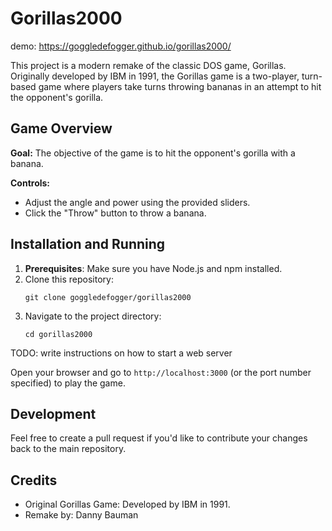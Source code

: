 # Gorillas2000

demo: https://goggledefogger.github.io/gorillas2000/

This project is a modern remake of the classic DOS game, Gorillas. Originally developed by IBM in 1991, the Gorillas game is a two-player, turn-based game where players take turns throwing bananas in an attempt to hit the opponent's gorilla.

## Game Overview

**Goal:** The objective of the game is to hit the opponent's gorilla with a banana.

**Controls:**
- Adjust the angle and power using the provided sliders.
- Click the "Throw" button to throw a banana.

## Installation and Running

1. **Prerequisites**: Make sure you have Node.js and npm installed.
2. Clone this repository:
   ```
   git clone goggledefogger/gorillas2000
   ```
3. Navigate to the project directory:
   ```
   cd gorillas2000
   ```

TODO: write instructions on how to start a web server

Open your browser and go to `http://localhost:3000` (or the port number specified) to play the game.

## Development

Feel free to create a pull request if you'd like to contribute your changes back to the main repository.

## Credits

- Original Gorillas Game: Developed by IBM in 1991.
- Remake by: Danny Bauman
